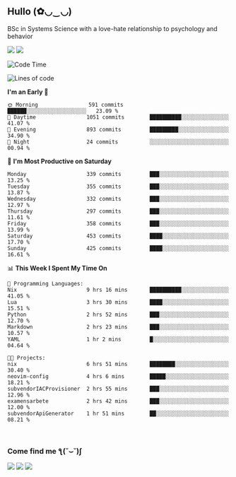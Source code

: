 <h2>Hullo (✿◡‿◡)</h2>

BSc in Systems Science with a love-hate relationship to psychology and behavior

<img src="https://github-readme-activity-graph.vercel.app/graph?username=hedonicadapter&theme=high-contrast"/>
<img src="https://github-readme-stats-git-masterrstaa-rickstaa.vercel.app/api?username=hedonicadapter&theme=highcontrast"/>

<!--START_SECTION:waka-->
![Code Time](http://img.shields.io/badge/Code%20Time-1%2C685%20hrs%2035%20mins-blue)

![Lines of code](https://img.shields.io/badge/From%20Hello%20World%20I%27ve%20Written-6.5%20million%20lines%20of%20code-blue)

**I'm an Early 🐤** 

```text
🌞 Morning                591 commits         ██████░░░░░░░░░░░░░░░░░░░   23.09 % 
🌆 Daytime                1051 commits        ██████████░░░░░░░░░░░░░░░   41.07 % 
🌃 Evening                893 commits         █████████░░░░░░░░░░░░░░░░   34.90 % 
🌙 Night                  24 commits          ░░░░░░░░░░░░░░░░░░░░░░░░░   00.94 % 
```
📅 **I'm Most Productive on Saturday** 

```text
Monday                   339 commits         ███░░░░░░░░░░░░░░░░░░░░░░   13.25 % 
Tuesday                  355 commits         ███░░░░░░░░░░░░░░░░░░░░░░   13.87 % 
Wednesday                332 commits         ███░░░░░░░░░░░░░░░░░░░░░░   12.97 % 
Thursday                 297 commits         ███░░░░░░░░░░░░░░░░░░░░░░   11.61 % 
Friday                   358 commits         ███░░░░░░░░░░░░░░░░░░░░░░   13.99 % 
Saturday                 453 commits         ████░░░░░░░░░░░░░░░░░░░░░   17.70 % 
Sunday                   425 commits         ████░░░░░░░░░░░░░░░░░░░░░   16.61 % 
```


📊 **This Week I Spent My Time On** 

```text
💬 Programming Languages: 
Nix                      9 hrs 16 mins       ██████████░░░░░░░░░░░░░░░   41.05 % 
Lua                      3 hrs 30 mins       ████░░░░░░░░░░░░░░░░░░░░░   15.51 % 
Python                   2 hrs 52 mins       ███░░░░░░░░░░░░░░░░░░░░░░   12.70 % 
Markdown                 2 hrs 23 mins       ███░░░░░░░░░░░░░░░░░░░░░░   10.57 % 
YAML                     1 hr 2 mins         █░░░░░░░░░░░░░░░░░░░░░░░░   04.64 % 

🐱‍💻 Projects: 
nix                      6 hrs 51 mins       ████████░░░░░░░░░░░░░░░░░   30.40 % 
neovim-config            4 hrs 6 mins        █████░░░░░░░░░░░░░░░░░░░░   18.21 % 
subvendorIACProvisioner  2 hrs 55 mins       ███░░░░░░░░░░░░░░░░░░░░░░   12.96 % 
examensarbete            2 hrs 42 mins       ███░░░░░░░░░░░░░░░░░░░░░░   12.00 % 
subvendorApiGenerator    1 hr 51 mins        ██░░░░░░░░░░░░░░░░░░░░░░░   08.21 % 
```


<!--END_SECTION:waka-->

<br/>
<h3>Come find me ƪ(˘⌣˘)ʃ </h3>

<a href="https://hedonicadapter.com/"><img src="https://img.shields.io/badge/-Portfolio-3423A6?style=flat-square&logo=Google-Chrome&logoColor=white"/></a>
<a href="www.linkedin.com/in/sam-herman"><img src="https://img.shields.io/badge/-Sam%20Herman-0077B5?style=flat-square&logo=Linkedin&logoColor=white"/></a>
<a href="mailto:mailservice.samherman@gamil.com"><img src="https://img.shields.io/badge/-mailservice.samherman@gamil.com-D14836?style=flat-square&logo=Gmail&logoColor=white"/></a>

<!--
**cdthomp1/cdthomp1** is a ✨ _special_ ✨ repository because its `README.md` (this file) appears on your GitHub profile.


----
Credit: [cdthomp1](https://github.com/cdthomp1)

Last Edited on: 19/11/2020
